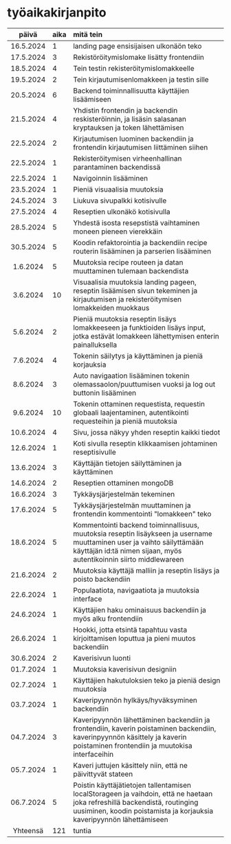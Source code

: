 # työaikakirjanpito

| päivä | aika | mitä tein  |
| :----:|:-----| :-----|
| 16.5.2024 | 1 | landing page ensisijaisen ulkonäön teko |
| 17.5.2024 | 3 | Rekistöröitymislomake lisätty frontendiin |
| 18.5.2024 | 4 | Tein testin rekisteröitymislomakkeelle |
| 19.5.2024 | 2 | Tein kirjautumisenlomakkeen ja testin sille |
| 20.5.2024 | 6 | Backend toiminnallisuutta käyttäjien lisäämiseen |
| 21.5.2024 | 4 | Yhdistin frontendin ja backendin reskisteröinnin, ja lisäsin salasanan kryptauksen ja token lähettämisen |
| 22.5.2024 | 2 | Kirjautumisen luominen backendiin ja frontendin kirjautumisen liittäminen siihen |
| 22.5.2024 | 1 | Rekisteröitymisen virheenhallinan parantaminen backendissä |
| 22.5.2024 | 1 | Navigoinnin lisääminen |
| 23.5.2024 | 1 | Pieniä visuaalisia muutoksia |
| 24.5.2024 | 3 | Liukuva sivupalkki kotisivulle |
| 27.5.2024 | 4 | Reseptien ulkonäkö kotisivulla |
| 28.5.2024 | 5 | Yhdestä isosta resepstistä vaihtaminen moneen pieneen vierekkäin |
| 30.5.2024 | 5 | Koodin refaktorointia ja backendiin recipe routerin lisääminen ja parserien lisääminen |
| 1.6.2024 | 5 | Muutoksia recipe routeen ja datan muuttaminen tulemaan backendista |
| 3.6.2024 | 10 | Visuaalisia muutoksia landing pageen, reseptin lisäämisen sivun tekeminen ja kirjautumisen ja rekisteröitymisen lomakkeiden muokkaus | 
| 5.6.2024 | 2 | Pieniä muutoksia reseptin lisäys lomakkeeseen ja funktioiden lisäys input, jotka estävät lomakkeen lähettymisen enterin painalluksella |
| 7.6.2024 | 4 | Tokenin säilytys ja käyttäminen ja pieniä korjauksia |
| 8.6.2024 | 3 | Auto navigaation lisääminen tokenin olemassaolon/puuttumisen vuoksi ja log out buttonin lisääminen |
| 9.6.2024 | 10 | Tokenin ottaminen requestista, requestin globaali laajentaminen, autentikointi requesteihin ja pieniä muutoksia | 
| 10.6.2024 | 4 | Sivu, jossa näkyy yhden reseptin kaikki tiedot |
| 12.6.2024 | 1 | Koti sivulla reseptin klikkaamisen johtaminen reseptisivulle | 
| 13.6.2024 | 3 | Käyttäjän tietojen säilyttäminen ja käyttäminen | 
| 14.6.2024 | 2 | Reseptien ottaminen mongoDB | 
| 16.6.2024 | 3 | Tykkäysjärjestelmän tekeminen |
| 17.6.2024 | 5 | Tykkäysjärjestelmän muuttaminen ja frontendin kommentointi "lomakkeen" teko |
| 18.6.2024 | 5 | Kommentointi backend toiminnallisuus, muutoksia reseptin lisäykseen ja username muuttaminen user ja vaihto säilyttämään käyttäjän id:tä nimen sijaan, myös autentikoinnin siirto middlewareen |
| 21.6.2024 | 2 | Muutoksia käyttäjä malliin ja reseptin lisäys ja poisto backendiin |
| 22.6.2024 | 1 | Populaatiota, navigaatiota ja muutoksia interface |
| 24.6.2024 | 1 | Käyttäjien haku ominaisuus backendiin ja myös alku frontendiin |
| 26.6.2024 | 1 | Hookki, jotta etsintä tapahtuu vasta kirjoittamisen loputtua ja pieni muutos backendiin |
| 30.6.2024 | 2 | Kaverisivun luonti |
| 01.7.2024 | 1 | Muutoksia kaverisivun designiin |
| 02.7.2024 | 1 | Käyttäjien hakutuloksien teko ja pieniä design muutoksia |
| 03.7.2024 | 1 | Kaveripyynnön hylkäys/hyväksyminen backendiin |
| 04.7.2024 | 3 | Kaveripyynnön lähettäminen backendiin ja frontendiin, kaverin poistaminen backendiin, kaverinpyynnön käsittely ja kaverin poistaminen frontendiin ja muutokisa interfaceihin |
| 05.7.2024 | 1 | Kaveri juttujen käsittely niin, että ne päivittyvät stateen | 
| 06.7.2024 | 5 | Poistin käyttäjätietojen tallentamisen localStorageen ja vaihdoin, että ne haetaan joka refreshillä backendistä, routinging uusiminen, koodin poistamista ja korjauksia kaveripyynnön lähettämiseen |
| Yhteensä | 121 | tuntia |
